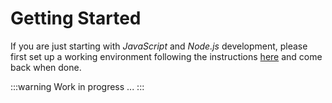 # Getting Started

If you are just starting with _JavaScript_ and _Node.js_ development, please first set up a working environment following the instructions [here](http://localhost:8080/misc/setting-up-environment.html) and come back when done.

:::warning Work in progress
...
:::

<!--
## Running your First `soundworks` Application 

### Download the Example Application

clone

### install
### launch
### debugging

## Open Some Clients

### Multiple Windows

### Emulating Clients

## Directory Structure

## Third-Party Components

### polka
### ws
### lit-html / lit-element

## Configuration

## The `Experience` (client and server)

## Installing a plugin

## Adding a controller

## Going further
-->
